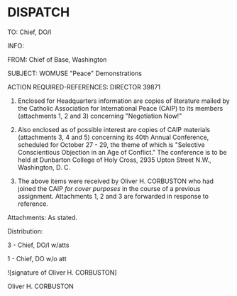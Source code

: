 # DISPATCH

TO: Chief, DO/I

INFO:

FROM: Chief of Base, Washington

SUBJECT: WOMUSE "Peace" Demonstrations

ACTION REQUIRED-REFERENCES: DIRECTOR 39871

1. Enclosed for Headquarters information are copies of literature mailed by the Catholic Association for International Peace (CAIP) to its members (attachments 1, 2 and 3) concerning "Negotiation Now!"

2. Also enclosed as of possible interest are copies of CAIP materials (attachments 3, 4 and 5) concerning its 40th Annual Conference, scheduled for October 27 - 29, the theme of which is "Selective Conscientious Objection in an Age of Conflict." The conference is to be held at Dunbarton College of Holy Cross, 2935 Upton Street N.W., Washington, D. C.

3. The above items were received by Oliver H. CORBUSTON who had joined the CAIP *for cover purposes* in the course of a previous assignment. Attachments 1, 2 and 3 are forwarded in response to reference.

Attachments: As stated.

Distribution:

3 - Chief, DO/I w/atts

1 - Chief, DO w/o att

![signature of Oliver H. CORBUSTON]

Oliver H. CORBUSTON
